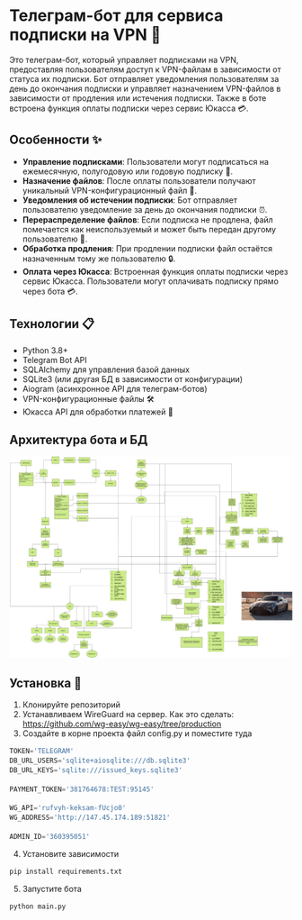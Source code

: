 # Телеграм-бот для сервиса подписки на VPN 🚀

Это телеграм-бот, который управляет подписками на VPN, предоставляя пользователям доступ к VPN-файлам в зависимости от статуса их подписки. Бот отправляет уведомления пользователям за день до окончания подписки и управляет назначением VPN-файлов в зависимости от продления или истечения подписки. Также в боте встроена функция оплаты подписки через сервис Юкасса 💳.

## Особенности ✨

- **Управление подписками**: Пользователи могут подписаться на ежемесячную, полугодовую или годовую подписку 📅.
- **Назначение файлов**: После оплаты пользователи получают уникальный VPN-конфигурационный файл 💼.
- **Уведомления об истечении подписки**: Бот отправляет пользователю уведомление за день до окончания подписки ⏰.
- **Перераспределение файлов**: Если подписка не продлена, файл помечается как неиспользуемый и может быть передан другому пользователю 🔄.
- **Обработка продления**: При продлении подписки файл остаётся назначенным тому же пользователю 🔒.
- **Оплата через Юкасса**: Встроенная функция оплаты подписки через сервис Юкасса. Пользователи могут оплачивать подписку прямо через бота 💳.

## Технологии 📋

- Python 3.8+
- Telegram Bot API
- SQLAlchemy для управления базой данных
- SQLite3 (или другая БД в зависимости от конфигурации)
- Aiogram (асинхронное API для телеграм-ботов)
- VPN-конфигурационные файлы 🛠️
- Юкасса API для обработки платежей 💸

## Архитектура бота и БД

![Описание картинки](app/drawio.png)

## Установка 🔧

1. Клонируйте репозиторий
2. Устанавливаем WireGuard на сервер. Как это сделать: https://github.com/wg-easy/wg-easy/tree/production
3. Создайте в корне проекта файл config.py и поместите туда
```python
TOKEN='TELEGRAM'
DB_URL_USERS='sqlite+aiosqlite:///db.sqlite3'
DB_URL_KEYS='sqlite:///issued_keys.sqlite3'

PAYMENT_TOKEN='381764678:TEST:95145'

WG_API='rufvyh-keksam-fUcjo0'
WG_ADDRESS='http://147.45.174.189:51821'

ADMIN_ID='360395051'
```
4. Установите зависимости
```bash
pip install requirements.txt
```
5. Запустите бота
```bash
python main.py
```